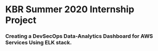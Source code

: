 # **KBR Summer 2020 Internship Project**

### Creating a DevSecOps Data-Analytics Dashboard for AWS Services Using ELK stack. 
